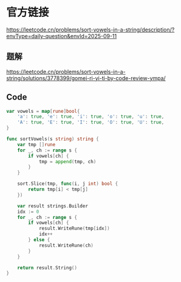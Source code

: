 # 官方链接
https://leetcode.cn/problems/sort-vowels-in-a-string/description/?envType=daily-question&envId=2025-09-11

## 题解
https://leetcode.cn/problems/sort-vowels-in-a-string/solutions/3778399/gomei-ri-yi-ti-by-code-review-ympa/

## Code
```go
var vowels = map[rune]bool{
	'a': true, 'e': true, 'i': true, 'o': true, 'u': true,
	'A': true, 'E': true, 'I': true, 'O': true, 'U': true,
}

func sortVowels(s string) string {
	var tmp []rune
	for _, ch := range s {
		if vowels[ch] {
			tmp = append(tmp, ch)
		}
	}

	sort.Slice(tmp, func(i, j int) bool {
		return tmp[i] < tmp[j]
	})

	var result strings.Builder
	idx := 0
	for _, ch := range s {
		if vowels[ch] {
			result.WriteRune(tmp[idx])
			idx++
		} else {
			result.WriteRune(ch)
		}
	}

	return result.String()
}
```